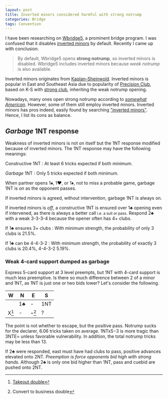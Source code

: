 ```yaml
---
layout: post
title: Inverted minors considered harmful with strong notrump
categories: Bridge
tags: Convention
---
```

<link rel="stylesheet" href="/style/bridge.css">

I have been researching on [Wbridge5][wbr5], a prominent bridge program.  I was
confused that it disables [inverted minors][invm] by default.  Recently I came
up with conclusion.

> By default, Wbridge5 opens **strong notrump**, so inverted minors is
> disabled.  Wbridge5 includes inverted minors because *weak notrump* is also
> available.

Inverted minors originates from [Kaplan–Sheinwold][ks].  Inverted minors is
popular in East and Southeast Asia due to popularity of [Precision Club][prec],
based on K-S with [strong club][club], inheriting the weak notrump opening.

Nowadays, many ones open strong notrump according to [*somewhat American*][am].
However, some of them still employ inverted minors.  Inverted minors has pros
indeed, easily found by searching ["inverted minors"][duck].  Hence, I list
its cons as balance.

[am]:   https://en.wikipedia.org/wiki/Standard_American
[club]: https://en.wikipedia.org/wiki/Strong_club_system
[duck]: https://duckduckgo.com/?q=inverted+minors
[invm]: http://www.bridgeguys.com/Conventions/inverted_minors.html
[ks]:   https://en.wikipedia.org/wiki/Kaplan%E2%80%93Sheinwold
[prec]: https://en.wikipedia.org/wiki/Precision_Club
[wbr5]: http://wbridge5.com/

*Garbage* 1NT response
----------------------
Weakness of inverted minors is not on itself but the 1NT response modified
because of inverted minors.  The 1NT response may have the following meanings:

Constructive 1NT
: At least 6 tricks expected if both minimum.

*Garbage* 1NT
: Only 5 tricks expected if both minimum.

When partner opens 1♠, 1<span class="redsuit">♥</span>, or
1<span class="redsuit">♦</span>, not to miss a probable game, garbage 1NT is
*on* as the opponent passes.

If inverted minors is agreed, without intervention, garbage 1NT is always on.

If inverted minors is *off*, a constructive 1NT is ensured over 1♣ opening even
if intervened, as there is always a better call <small>i.e. a suit or
pass</small>.  Respond 2♣ with a weak 3-3-3-4 because the opener often has 4+
clubs.

If 1♣ ensures 3+ clubs
: With minimum strength, the probability of only 3 clubs is 21.5%.

If 1♣ can be 4-4-3-2
: With minimum strength, the probability of exactly 3 clubs is 20.4%, 4-4-3-2 5.19%.

### Weak 4-card support dumped as garbage ###
Express 5-card support at 3 level preempts, but 1NT with 4-card support is much
less preemptive.  Is there so much difference between 2 of a minor and 1NT, as
1NT is just one or two bids lower?  Let's consider the following.

|   W   |  N  |     E     |  S  |
|-------|-----|-----------|-----|
|       | 1♣  |     -     | 1NT |
| X[^1] |  -  | **-**[^2] |  ?  |

[^1]: [Takeout double](https://en.wikipedia.org/wiki/Takeout_double)
[^2]: Convert to business double

The point is not whether to escape, but the positive pass.  Notrump sucks for
the declarer, 6.06 tricks taken on average.  1NTxS−3 is more tragic than 3NTE=
unless favorable vulnerability.  In addition, the total notrump tricks may be
less than 13.

If 2♣ were responded, east must have had clubs to pass, positive advances
elevated onto 2NT.  *Preemption is force opponents bid high with strong hands.*
Although 2♣ is only one bid higher than 1NT, pass and cuebid are pushed onto
2NT.
